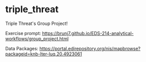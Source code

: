 # triple_threat
Triple Threat's Group Project!

Exercise prompt:
https://brunj7.github.io/EDS-214-analytical-workflows/group_project.html

Data Packages:
https://portal.edirepository.org/nis/mapbrowse?packageid=knb-lter-luq.20.4923061

